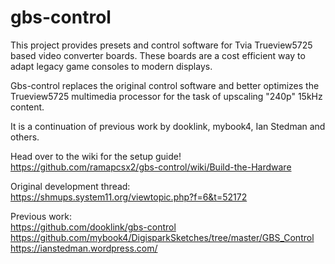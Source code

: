 # gbs-control

This project provides presets and control software for Tvia Trueview5725 based video converter boards.
These boards are a cost efficient way to adapt legacy game consoles to modern displays.

Gbs-control replaces the original control software and better optimizes the Trueview5725 multimedia processor for the task of upscaling "240p" 15kHz content.

It is a continuation of previous work by dooklink, mybook4, Ian Stedman and others.

Head over to the wiki for the setup guide!
https://github.com/ramapcsx2/gbs-control/wiki/Build-the-Hardware

Original development thread:  
https://shmups.system11.org/viewtopic.php?f=6&t=52172  

Previous work:  
https://github.com/dooklink/gbs-control  
https://github.com/mybook4/DigisparkSketches/tree/master/GBS_Control  
https://ianstedman.wordpress.com/  
